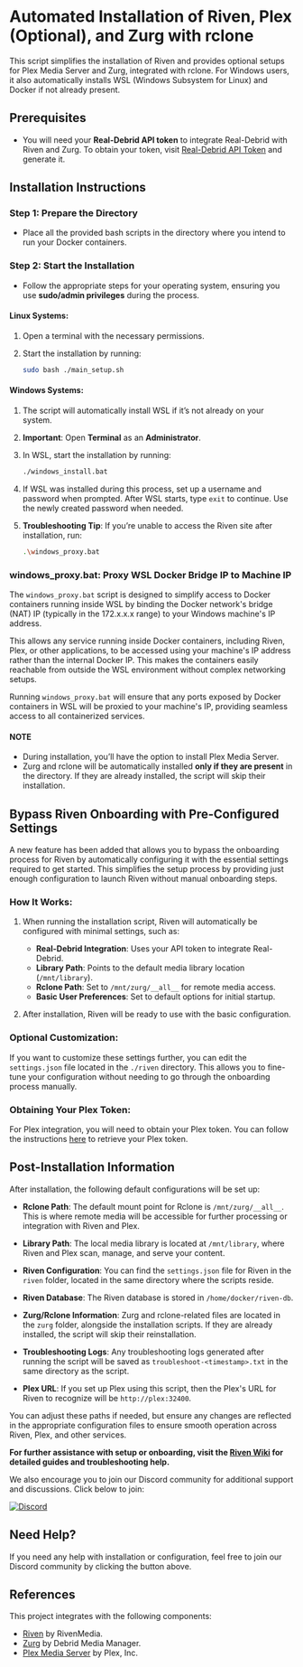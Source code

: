 # Automated Installation of Riven, Plex (Optional), and Zurg with rclone

This script simplifies the installation of Riven and provides optional setups for Plex Media Server and Zurg, integrated with rclone. For Windows users, it also automatically installs WSL (Windows Subsystem for Linux) and Docker if not already present.

## Prerequisites

- You will need your **Real-Debrid API token** to integrate Real-Debrid with Riven and Zurg. To obtain your token, visit [Real-Debrid API Token](https://real-debrid.com/apitoken) and generate it.

## Installation Instructions

### Step 1: Prepare the Directory
- Place all the provided bash scripts in the directory where you intend to run your Docker containers.

### Step 2: Start the Installation
- Follow the appropriate steps for your operating system, ensuring you use **sudo/admin privileges** during the process.

#### Linux Systems:
1. Open a terminal with the necessary permissions.
2. Start the installation by running:

    ```bash
    sudo bash ./main_setup.sh
    ```

#### Windows Systems:
1. The script will automatically install WSL if it’s not already on your system.
2. **Important**: Open **Terminal** as an **Administrator**.
3. In WSL, start the installation by running:

    ```bash
    ./windows_install.bat
    ```

4. If WSL was installed during this process, set up a username and password when prompted. After WSL starts, type `exit` to continue. Use the newly created password when needed.

5. **Troubleshooting Tip**: If you’re unable to access the Riven site after installation, run:

    ```bash
    .\windows_proxy.bat
    ```
### windows_proxy.bat: Proxy WSL Docker Bridge IP to Machine IP

The `windows_proxy.bat` script is designed to simplify access to Docker containers running inside WSL by binding the Docker network's bridge (NAT) IP (typically in the 172.x.x.x range) to your Windows machine's IP address.

This allows any service running inside Docker containers, including Riven, Plex, or other applications, to be accessed using your machine's IP address rather than the internal Docker IP. This makes the containers easily reachable from outside the WSL environment without complex networking setups.

Running `windows_proxy.bat` will ensure that any ports exposed by Docker containers in WSL will be proxied to your machine's IP, providing seamless access to all containerized services.

#### NOTE
- During installation, you’ll have the option to install Plex Media Server.
- Zurg and rclone will be automatically installed **only if they are present** in the directory. If they are already installed, the script will skip their installation.

## Bypass Riven Onboarding with Pre-Configured Settings

A new feature has been added that allows you to bypass the onboarding process for Riven by automatically configuring it with the essential settings required to get started. This simplifies the setup process by providing just enough configuration to launch Riven without manual onboarding steps.

### How It Works:

1. When running the installation script, Riven will automatically be configured with minimal settings, such as:
   - **Real-Debrid Integration**: Uses your API token to integrate Real-Debrid.
   - **Library Path**: Points to the default media library location (`/mnt/library`).
   - **Rclone Path**: Set to `/mnt/zurg/__all__` for remote media access.
   - **Basic User Preferences**: Set to default options for initial startup.

2. After installation, Riven will be ready to use with the basic configuration.

### Optional Customization:

If you want to customize these settings further, you can edit the `settings.json` file located in the `./riven` directory. This allows you to fine-tune your configuration without needing to go through the onboarding process manually.

### Obtaining Your Plex Token:

For Plex integration, you will need to obtain your Plex token. You can follow the instructions [here](https://www.plexopedia.com/plex-media-server/general/plex-token/) to retrieve your Plex token.




## Post-Installation Information

After installation, the following default configurations will be set up:

- **Rclone Path**: The default mount point for Rclone is `/mnt/zurg/__all__`. This is where remote media will be accessible for further processing or integration with Riven and Plex.
  
- **Library Path**: The local media library is located at `/mnt/library`, where Riven and Plex scan, manage, and serve your content.

- **Riven Configuration**: You can find the `settings.json` file for Riven in the `riven` folder, located in the same directory where the scripts reside.

- **Riven Database**: The Riven database is stored in `/home/docker/riven-db`.

- **Zurg/Rclone Information**: Zurg and rclone-related files are located in the `zurg` folder, alongside the installation scripts. If they are already installed, the script will skip their reinstallation.

- **Troubleshooting Logs**: Any troubleshooting logs generated after running the script will be saved as `troubleshoot-<timestamp>.txt` in the same directory as the script.

- **Plex URL**: If you set up Plex using this script, then the Plex's URL for Riven to recognize will be `http://plex:32400`.

You can adjust these paths if needed, but ensure any changes are reflected in the appropriate configuration files to ensure smooth operation across Riven, Plex, and other services.

**For further assistance with setup or onboarding, visit the [Riven Wiki](https://rivenmedia.github.io/wiki/) for detailed guides and troubleshooting help.**

We also encourage you to join our Discord community for additional support and discussions. Click below to join:

[![Discord](https://img.shields.io/badge/Discord-Join%20us-7289DA?style=for-the-badge&logo=discord)](https://discord.gg/XTRvJxcF)

## Need Help?

If you need any help with installation or configuration, feel free to join our Discord community by clicking the button above.

## References

This project integrates with the following components:

- [Riven](https://github.com/rivenmedia/riven) by RivenMedia.
- [Zurg](https://github.com/debridmediamanager/zurg-testing) by Debrid Media Manager.
- [Plex Media Server](https://github.com/plexinc/pms-docker) by Plex, Inc.
